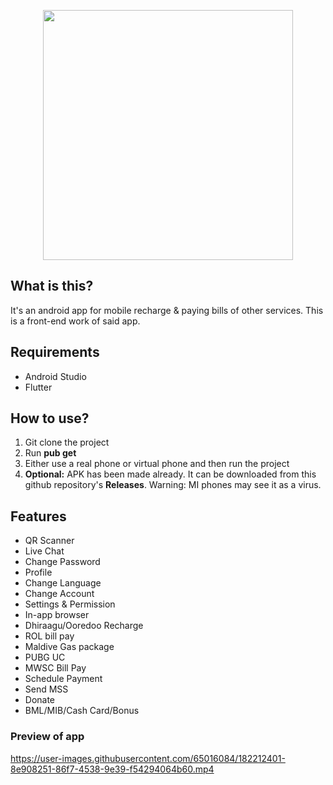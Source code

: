 <p align="center"><a href="https://laravel.com" target="_blank"><img src="[https://raw.githubusercontent.com/laravel/art/master/logo-lockup/5%20SVG/2%20CMYK/1%20Full%20Color/laravel-logolockup-cmyk-red.svg](https://camo.githubusercontent.com/d6f943051b3c9ab626a05a4efa0353ac8a6333889c25cd6281dcf0c4df6b380a/68747470733a2f2f73746f726167652e676f6f676c65617069732e636f6d2f636d732d73746f726167652d6275636b65742f63383233653533623361316137623064333661392e706e67)" width="400"></a></p>

## What is this?
It's an android app for mobile recharge & paying bills of other services. This is a front-end work of said app.

## Requirements
* Android Studio
* Flutter



## How to use?
1. Git clone the project
2. Run **pub get**
4. Either use a real phone or virtual phone and then run the project
5. **Optional:** APK has been made already. It can be downloaded from this github repository's **Releases**. Warning: MI phones may see it as a virus.


## Features
* QR Scanner
* Live Chat
* Change Password
* Profile
* Change Language
* Change Account
* Settings & Permission
* In-app browser
* Dhiraagu/Ooredoo Recharge
* ROL bill pay
* Maldive Gas package
* PUBG UC
* MWSC Bill Pay
* Schedule Payment
* Send MSS
* Donate
* BML/MIB/Cash Card/Bonus

### Preview of app
https://user-images.githubusercontent.com/65016084/182212401-8e908251-86f7-4538-9e39-f54294064b60.mp4

